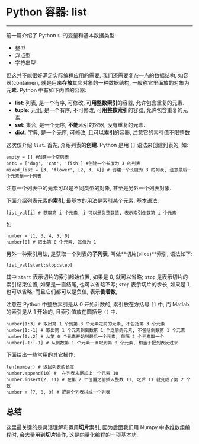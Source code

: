 # Python 容器: list
---

前一篇介绍了 Python 中的变量和基本数据类型:

* 整型
* 浮点型
* 字符串型

但这并不能很好满足实际编程应用的需要, 我们还需要复杂一点的数据结构, 如容器(container), 就是用来**存放**其它对象的一种数据结构, 一般称它里面放的对象为**元素**. Python 中有如下内置的容器:

* **list**: 列表, 是一个有序, 可修改, 可**用整数索引**的容器, 允许包含重复的元素.
* **tuple**: 元组, 是一个有序, 不可修改, 可**用整数索引**的容器, 允许包含重复的元素.
* **set**: 集合, 是一个无序, **不能**索引的容器, 没有重复的元素.
* **dict**: 字典, 是一个无序, 可修改, 且可以**索引**的容器, 注意它的索引值不限整数

这次仅介绍 `list`. 首先, 介绍列表的**创建**. Python 是用 `[]` 语法来创建列表的, 如:
``` 
empty = [] #创建一个空列表
pets = ['dog', 'cat', 'fish'] #创建一个长度为 3 的列表
mixed_list = [3, 'flower', [2, 3, 4]] # 创建一个长度为 3 的列表, 注意最后一个元素是一个列表
```
注意一个列表中的元素可以是不同类型的对象, 甚至是另外一个列表对象.

下面介绍列表元素的**索引**, 最基本的用法是索引某个元素, 基本语法: 
```
list_val[i] # 获取第 i 个元素, i 可以是负整数值, 表示索引倒数第 i 个元素
```
如
```
number = [1, 3, 4, 5, 0]
number[0] # 取出第 0 个元素, 其值为 1 
```

另外一种索引用法, 是获取一个列表的**子列表**, 叫做**切片(slice)**索引, 语法如下:
```
list_val[start:stop:step]
```
其中 `start` 表示切片的索引起始位置, 如果是 0, 就可以省略; `stop` 是表示切片的索引结束位置, 如果是一直结尾, 也可以省略不写; `step` 表示切片的步长, 如果是 1, 也可以省略; 而且它们都可以是负值, 表示**倒着数**,

注意在 Python 中整数索引是从 0 开始计数的, 索引放在方括号 `[]` 中, 而 Matlab 的索引是从 1 开始的, 且索引值放在圆括号 `()` 中.  

```
number[1:3] # 取出第 1 个到第 3 个元素之前的元素, 不包括第 3 个元素
number[1:-1] # 取出第 1 个元素到倒数第 1 个之前的元素, 不包括倒数第 1 个元素
number[0::2] # 从第 0 个元素开始到最后一个元素, 每隔 2 个元素取一个
number[-1::-1] # 从倒数第 1 个元素一直取到第 0 个元素, 相当于把列表反过来
```

下面给出一些常用的其它操作:

```
len(number) # 返回列表的长度
number.append(10) #  在列表末尾加上一个元素 10
number.insert(2, 11) # 在第 2 个位置之前插入整数 11, 之后 11 就变成了第 2 个数
number + [7, 8, 9] # 把两个列表拼成一个列表
```

## 总结

这里最关键的是灵活理解和运用**切片**索引, 因为后面我们用 Numpy 中多维数组编程时, 会大量用到**切片**操作, 这是向量化编程的一项基本功.


